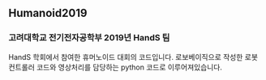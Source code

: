 ## Humanoid2019
### 고려대학교 전기전자공학부 2019년 HandS  팀

HandS 학회에서 참여한 휴머노이드 대회의 코드입니다.
로보베이직으로 작성한 로봇 컨트롤러 코드와 영상처리를 담당하는 python 코드로 이루어져있습니다. 
